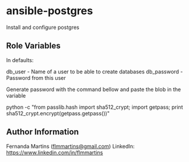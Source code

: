 ansible-postgres
========

Install and configure postgres

Role Variables
--------------

In defaults:

db_user - Name of a user to be able to create databases
db_password - Password from this user

Generate password with the command bellow and paste the blob in the variable

python -c "from passlib.hash import sha512_crypt; import getpass; print sha512_crypt.encrypt(getpass.getpass())"


Author Information
------------------

Fernanda Martins (flmmartins@gmail.com)
LinkedIn: https://www.linkedin.com/in/flmmartins
